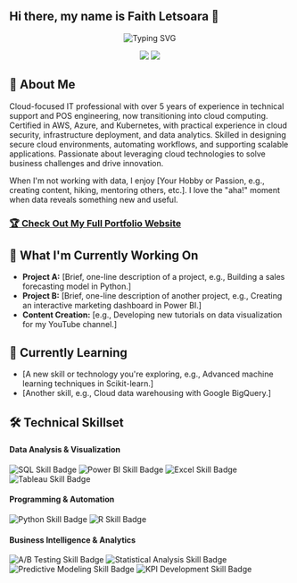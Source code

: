 ## Hi there, my name is Faith Letsoara 👋

<div align="center">
  <!--  You can customize the typing text in the "lines=" section of the URL below -->
  <!--  For an ampersand (&), use &amp; (e.g., Analytics+%26+Optimization) -->
  <img src="https://readme-typing-svg.herokuapp.com?font=Fira+Code&pause=1000&color=2E9EF7&center=true&vCenter=true&width=435&lines=Data+Analyst+%7C+Business+Intelligence;Turning+Data+into+Actionable+Insights;[Your+Specialty+Here];[Your+Experience+or+Tagline]" alt="Typing SVG" />
</div>

<!-- 🔗 Update these links with your own social media and contact information -->
<p align="center">
  <a href="https://linkedin.com/in/www.linkedin.com/in/faith-letsoara-2116689a"><img src="https://img.shields.io/badge/LinkedIn-Connect-blue?style=for-the-badge&logo=linkedin"></a>
  <a href="mailto:faithletsoara@gmail.com"><img src="https://img.shields.io/badge/Email-Contact-green?style=for-the-badge&logo=gmail"></a>
</p>

## 🚀 About Me 
Cloud-focused IT professional with over 5 years of experience in technical support and POS engineering, now transitioning into cloud computing. Certified in AWS, Azure, and Kubernetes, with practical experience in cloud security, infrastructure deployment, and data analytics. Skilled in designing secure cloud environments, automating workflows, and supporting scalable applications. Passionate about leveraging cloud technologies to solve business challenges and drive innovation.


When I'm not working with data, I enjoy [Your Hobby or Passion, e.g., creating content, hiking, mentoring others, etc.]. I love the "aha!" moment when data reveals something new and useful.

<!-- 🌐 Replace "your-username" with your actual GitHub username -->
### [🏆 Check Out My Full Portfolio Website](https://your-username.github.io/)
      
## 🔭 What I'm Currently Working On 

- **Project A:** [Brief, one-line description of a project, e.g., Building a sales forecasting model in Python.]  
- **Project B:** [Brief, one-line description of another project, e.g., Creating an interactive marketing dashboard in Power BI.]
- **Content Creation:** [e.g., Developing new tutorials on data visualization for my YouTube channel.]

## 🌱 Currently Learning 

- [A new skill or technology you're exploring, e.g., Advanced machine learning techniques in Scikit-learn.]
- [Another skill, e.g., Cloud data warehousing with Google BigQuery.]

## 🛠️ Technical Skillset

<!-- This section uses Shields.io badges. You can customize them or create your own!-->

#### Data Analysis & Visualization
<p>
  <!-- 💡 Go to Shields.io to create your own badges -->
  <img src="https://img.shields.io/badge/SQL-Advanced-4479A1?style=flat&logo=mysql&logoColor=white" alt="SQL Skill Badge">
  <img src="https://img.shields.io/badge/Power%20BI-Expert-F2C811?style=flat&logo=powerbi&logoColor=black" alt="Power BI Skill Badge">
  <img src="https://img.shields.io/badge/Excel-Expert-217346?style=flat&logo=microsoft-excel&logoColor=white" alt="Excel Skill Badge">
  <img src="https://img.shields.io/badge/Tableau-Intermediate-E97627?style=flat&logo=tableau&logoColor=white" alt="Tableau Skill Badge">
</p>

#### Programming & Automation
<p>
  <img src="https://img.shields.io/badge/Python-Intermediate-3776AB?style=flat&logo=python&logoColor=white" alt="Python Skill Badge">
  <img src="https://img.shields.io/badge/R-Beginner-276DC3?style=flat&logo=r&logoColor=white" alt="R Skill Badge">
</p>

#### Business Intelligence & Analytics
<p>
  <img src="https://img.shields.io/badge/A%2FB%20Testing-Experienced-FF6B6B?style=flat" alt="A/B Testing Skill Badge">
  <img src="https://img.shields.io/badge/Statistical%20Analysis-Experienced-4ECDC4?style=flat" alt="Statistical Analysis Skill Badge">
  <img src="https://img.shields.io/badge/Predictive%20Modeling-Intermediate-45B7D1?style=flat" alt="Predictive Modeling Skill Badge">
  <img src="https://img.shields.io/badge/KPI%20Development-Expert-96CEB4?style=flat" alt="KPI Development Skill Badge">
</p>

